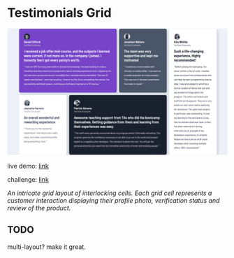 # Testimonials Grid

![live demo screenshot of testimonials grid](/assets/img/013-testimonials-grid-big.gif)

live demo: [link](https://trentslaton.github.io/Front-End-Mentor/_challenges/013-testimonials-grid/index.html)

challenge: [link](https://www.frontendmentor.io/challenges/testimonials-grid-section-Nnw6J7Un7)

_An intricate grid layout of interlocking cells. Each grid cell represents a customer interaction displaying their profile photo, verification status and review of the product._

## TODO

multi-layout? make it great.
